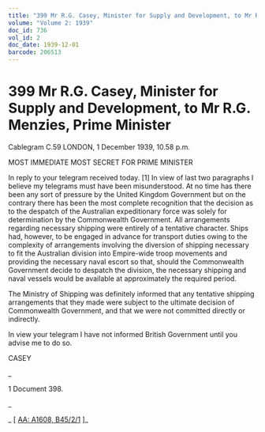 ```yaml
---
title: "399 Mr R.G. Casey, Minister for Supply and Development, to Mr R.G. Menzies, Prime Minister"
volume: "Volume 2: 1939"
doc_id: 736
vol_id: 2
doc_date: 1939-12-01
barcode: 206513
---
```


# 399 Mr R.G. Casey, Minister for Supply and Development, to Mr R.G. Menzies, Prime Minister

Cablegram C.59 LONDON, 1 December 1939, 10.58 p.m.

MOST IMMEDIATE MOST SECRET FOR PRIME MINISTER

In reply to your telegram received today. [1] In view of last two paragraphs I believe my telegrams must have been misunderstood. At no time has there been any sort of pressure by the United Kingdom Government but on the contrary there has been the most complete recognition that the decision as to the despatch of the Australian expeditionary force was solely for determination by the Commonwealth Government. All arrangements regarding necessary shipping were entirely of a tentative character. Ships had, however, to be engaged in advance for transport duties owing to the complexity of arrangements involving the diversion of shipping necessary to fit the Australian division into Empire-wide troop movements and providing the necessary naval escort so that, should the Commonwealth Government decide to despatch the division, the necessary shipping and naval vessels would be available at approximately the required period.

The Ministry of Shipping was definitely informed that any tentative shipping arrangements that they made were subject to the ultimate decision of Commonwealth Government, and that we were not committed directly or indirectly.

In view your telegram I have not informed British Government until you advise me to do so.

CASEY

_

1 Document 398.

_

_ [ [AA: A1608, B45/2/1](http://www.naa.gov.au/cgi-bin/Search?O=I&Number=206513) ]_
